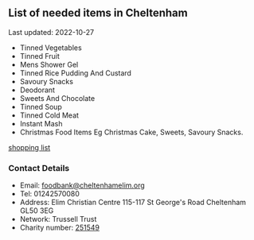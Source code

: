 <!-- summary_marker starts -->
## List of needed items in Cheltenham

Last updated: 2022-10-27

- Tinned Vegetables
- Tinned Fruit
- Mens Shower Gel
- Tinned Rice Pudding And Custard
- Savoury Snacks
- Deodorant
- Sweets And Chocolate
- Tinned Soup
- Tinned Cold Meat
- Instant Mash
- Christmas Food Items Eg Christmas Cake, Sweets, Savoury Snacks.
<!-- summary_marker ends -->

[shopping list](https://cheltenham.foodbank.org.uk/give-help/donate-food/)

### Contact Details

<!-- contact_marker starts -->
- Email: foodbank@cheltenhamelim.org
- Tel: 01242570080
- Address: Elim Christian Centre 115-117 St George's Road Cheltenham GL50 3EG
- Network: Trussell Trust
- Charity number: [251549](https://register-of-charities.charitycommission.gov.uk/charity-details/?regid=251549&subid=0)
<!-- contact_marker ends -->
